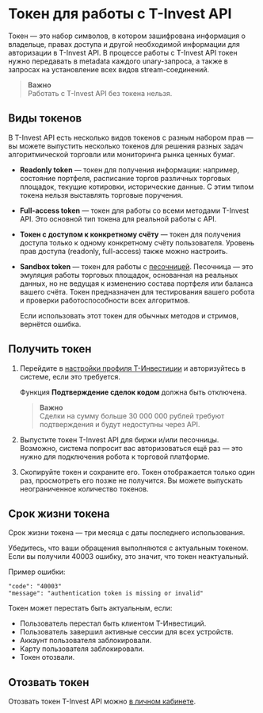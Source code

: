 # Токен для работы с T-Invest API

Токен — это набор символов, в котором зашифрована информация о владельце, правах доступа 
и другой необходимой информации для авторизации в T-Invest API. В процессе работы с T-Invest API токен нужно передавать в metadata каждого unary-запроса, а также в запросах на установление всех видов stream-соединений.

> **Важно**<br>
> Работать с T-Invest API без токена нельзя.

## Виды токенов

В T-Invest API есть несколько видов токенов с разным набором прав — вы
можете выпустить несколько токенов для решения разных задач алгоритмической торговли или
мониторинга рынка ценных бумаг.

<ul>
<li><p><strong>Readonly token</strong> — токен для получения информации: например, состояние портфеля, расписание торгов различных торговых площадок, текущие котировки, исторические данные. С этим типом токена нельзя выставлять торговые поручения.</p>
</li>
<li><p><strong>Full-access token</strong> — токен для работы со всеми методами T-Invest API. Это основной тип токена для реальной работы с API.</p>
</li>
<li><p><strong>Токен с доступом к конкретному счёту</strong> — токен для получения доступа только к одному конкретному счёту пользователя. Уровень прав доступа (readonly, full-access) также можно настроить.</p>
</li>
<li><p><strong>Sandbox token</strong> — токен для работы с <a href="https://russianinvestments.github.io/investAPI/head-sandbox/">песочницей</a>. Песочница — это эмуляция работы торговых площадок, основанная на реальных данных, но не ведущая к изменению состава портфеля или баланса вашего счёта. Токен предназначен для тестирования вашего робота и проверки работоспособности всех алгоритмов.</p>
<p>Если использовать этот токен для обычных методов и стримов, вернётся ошибка.</p>
</li>
</ul>

## Получить токен

<ol>
<li><p>Перейдите в <a href="https://www.tbank.ru/invest/settings/">настройки профиля Т-Инвестиции</a> и авторизуйтесь в системе, если это требуется.</p>
<p>Функция <strong>Подтверждение сделок кодом</strong> должна быть отключена. </p>
<blockquote>
<p><strong>Важно</strong><br>
Сделки на сумму больше 30 000 000 рублей требуют подтверждения и будут недоступны через API.</p>
</blockquote>
</li>
<li><p>Выпустите токен T-Invest API для биржи и/или песочницы. Возможно, система попросит вас авторизоваться ещё раз — это нужно для подключения робота к торговой платформе.</p>
</li>
<li>Скопируйте токен и сохраните его. Токен отображается только один раз, просмотреть его позже не
получится. Вы можете выпускать неограниченное количество токенов.</li>
</ol>

## Срок жизни токена

Срок жизни токена — три месяца с даты последнего использования. 

Убедитесь, что ваши обращения выполняются с актуальным токеном. Если вы получили 40003 ошибку, это значит, что токен неактуальный. 

Пример ошибки:


```
"code": "40003"
"message": "authentication token is missing or invalid"
```

Токен может перестать быть актуальным, если:

- Пользователь перестал быть клиентом Т-Инвестиций.
- Пользователь завершил активные сессии для всех устройств.
- Аккаунт пользователя заблокировали.
- Карту пользователя заблокировали.
- Токен отозвали.

## Отозвать токен

Отозвать токен T-Invest API можно [в личном кабинете](https://id.tbank.ru/account).
